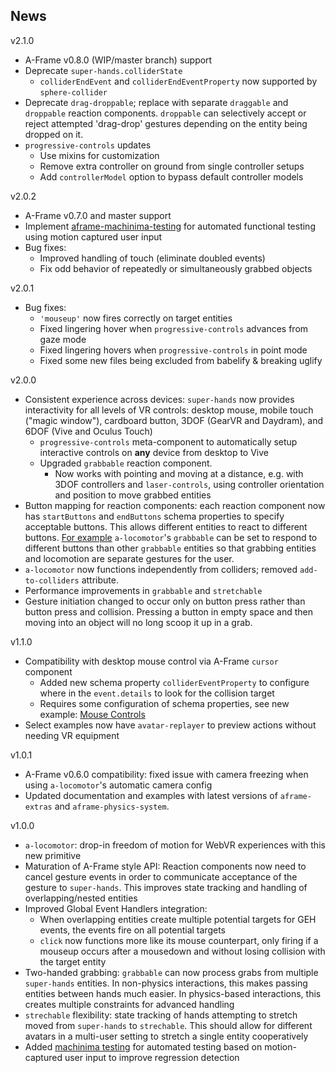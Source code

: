 ## News

v2.1.0

* A-Frame v0.8.0 (WIP/master branch) support
* Deprecate `super-hands.colliderState`
  * `colliderEndEvent` and `colliderEndEventProperty` now supported by
    `sphere-collider`
* Deprecate `drag-droppable`; replace with separate `draggable` and `droppable`
  reaction components. `droppable` can selectively accept or reject attempted
  'drag-drop' gestures depending on the entity being dropped on it.
* `progressive-controls` updates
  * Use mixins for customization
  * Remove extra controller on ground from single controller setups
  * Add `controllerModel` option to bypass default controller models

v2.0.2

* A-Frame v0.7.0 and master support
* Implement [aframe-machinima-testing](https://github.com/wmurphyrd/aframe-machinima-testing)
  for automated functional testing using motion captured user input
* Bug fixes:
  * Improved handling of touch (eliminate doubled events)
  * Fix odd behavior of repeatedly or simultaneously grabbed objects

v2.0.1

* Bug fixes:
  * `'mouseup'` now fires correctly on target entities
  * Fixed lingering hover when `progressive-controls` advances from gaze mode
  * Fixed lingering hovers when `progressive-controls` in point mode
  * Fixed some new files being excluded from babelify & breaking uglify

v2.0.0

* Consistent experience across devices: `super-hands` now provides interactivity
  for all levels of VR controls: desktop mouse, mobile touch ("magic window"),
  cardboard button,
  3DOF (GearVR and Daydram), and 6DOF (Vive and Oculus Touch)
  * `progressive-controls` meta-component to automatically setup interactive
    controls on **any** device from desktop to Vive
  * Upgraded `grabbable` reaction component.
    * Now works with pointing and moving at a distance, e.g. with
      3DOF controllers and `laser-controls`, using controller orientation
      and position to move grabbed entities
* Button mapping for reaction components: each reaction component now has
  `startButtons` and `endButtons` schema properties to specify acceptable
  buttons. This allows different entities to react to different buttons.
  [For example](https://wmurphyrd.github.io/aframe-super-hands-component/examples/#sticky)
  `a-locomotor`'s `grabbable` can be set to respond to different
  buttons than other `grabbable` entities so that
  grabbing entities and locomotion are separate gestures for the user.
* `a-locomotor` now functions independently from colliders;
  removed `add-to-colliders` attribute.
* Performance improvements in `grabbable` and `stretchable`
* Gesture initiation changed to occur only on button press rather than
  button press and collision. Pressing a button in empty space and then
  moving into an object will no long scoop it up in a grab.

v1.1.0

* Compatibility with desktop mouse control via A-Frame `cursor` component
  * Added new schema property `colliderEventProperty` to configure
    where in the `event.details` to look for the collision target
  * Requires some configuration of schema properties, see new example: [Mouse Controls](https://wmurphyrd.github.io/aframe-super-hands-component/examples/#mouse)
* Select examples now have `avatar-replayer` to preview actions without needing
  VR equipment

v1.0.1

* A-Frame v0.6.0 compatibility: fixed issue with camera freezing when using
  `a-locomotor`'s automatic camera config
* Updated documentation and examples with latest versions of `aframe-extras` and
  `aframe-physics-system`.

v1.0.0

* `a-locomotor`: drop-in freedom of motion for WebVR experiences
  with this new primitive
* Maturation of A-Frame style API: Reaction components now need to cancel
  gesture events in order to communicate acceptance of the gesture to `super-hands`.
  This improves state tracking and handling of overlapping/nested
  entities
* Improved Global Event Handlers integration:
    * When overlapping entities create multiple potential targets for GEH
      events, the events fire on all potential targets
    * `click` now functions more like its mouse counterpart, only firing
      if a mouseup occurs after a mousedown and without losing collision
      with the target entity
* Two-handed grabbing: `grabbable` can now process grabs from multiple
  `super-hands` entities. In non-physics interactions, this makes passing
  entities between hands much easier. In physics-based interactions, this
  creates multiple constraints for advanced handling
* `strechable` flexibility: state tracking of hands attempting to
  stretch moved from `super-hands` to `strechable`. This should allow for
  different avatars in a multi-user setting to stretch a single entity
  cooperatively
* Added [machinima testing](https://github.com/wmurphyrd/aframe-machinima-testing)
  for automated testing based on motion-captured user input to improve
  regression detection
